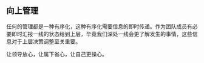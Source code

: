 ## 向上管理
任何的管理都是一种有序化，这种有序化需要信息的即时传递。作为团队成员有必要即时汇报一线的状态给到上层，毕竟我们深处一线会更了解发生的事情，这些信息对于上层决策调整至关重要。

让领导放心，让属下省心，让自己更操心。